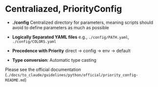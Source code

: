 <!-- ---
!-- Timestamp: 2025-09-01 08:23:25
!-- Author: ywatanabe
!-- File: /home/ywatanabe/.dotfiles/.claude/to_claude/guidelines/USER_PHILOSOPHY/05_PRIORITY_CONFIG.md
!-- --- -->

# Centraliazed, PriorityConfig

-   **./config**
    Centralized directory for parameters, meaning scripts should avoid to define parameters as much as possible

-   **Logically Separated YAML files**
    e.g., `./config/PATH.yaml`, `./config/COLORS.yaml`

-   **Precedence with Priority**
    direct → config → env → default

-   **Type conversion**: Automatic type casting

Please see the official documentation (`./docs/to_claude/guidelines/python/official/priority_config-README.md`)

<!-- EOF -->